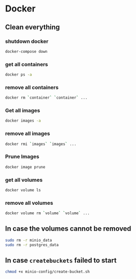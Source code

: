 # Docker

## Clean everything

### shutdown docker

```bash
docker-compose down
```

### get all containers

```bash
docker ps -a
```

### remove all containers

```bash
docker rm `container` `container` ...
```

### Get all images

```bash
docker images -a
```

### remove all images

```bash
docker rmi `images` `images` ...
```

### Prune Images

```bash
docker image prune
```

### get all volumes

```bash
docker volume ls
```

### remove all volumes

```bash
docker volume rm `volume` `volume` ...
```

## In case the volumes cannot be removed

```bash
sudo rm -r minio_data
sudo rm -r postgres_data
```
## In case `createbuckets` failed to start

```bash
chmod +x minio-config/create-bucket.sh
```
